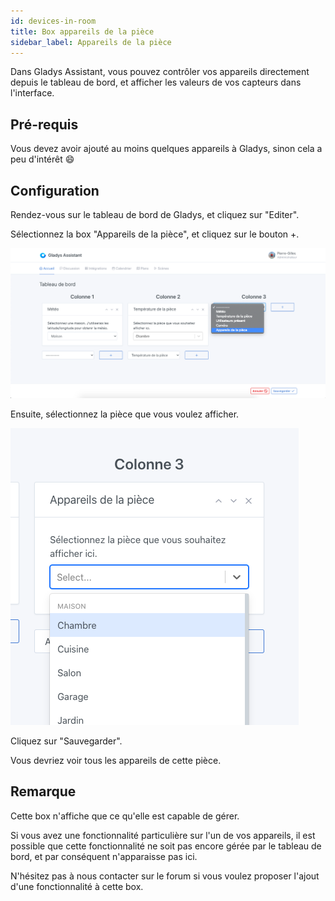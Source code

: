 ```yaml
---
id: devices-in-room
title: Box appareils de la pièce
sidebar_label: Appareils de la pièce
---
```


Dans Gladys Assistant, vous pouvez contrôler vos appareils directement depuis le tableau de bord, et afficher les valeurs de vos capteurs dans l'interface.

## Pré-requis

Vous devez avoir ajouté au moins quelques appareils à Gladys, sinon cela a peu d'intérêt 😄

## Configuration

Rendez-vous sur le tableau de bord de Gladys, et cliquez sur "Editer".

Sélectionnez la box "Appareils de la pièce", et cliquez sur le bouton +.

![Ajouter la box appareil de la pièce à Gladys](../../static/img/docs/dashboard/devices-in-room/select-box.png)

Ensuite, sélectionnez la pièce que vous voulez afficher.

![Sélectionnez la pièce à afficher](../../static/img/docs/dashboard/devices-in-room/select-room.png)

Cliquez sur "Sauvegarder".

Vous devriez voir tous les appareils de cette pièce.

## Remarque

Cette box n'affiche que ce qu'elle est capable de gérer.

Si vous avez une fonctionnalité particulière sur l'un de vos appareils, il est possible que cette fonctionnalité ne soit pas encore gérée par le tableau de bord, et par conséquent n'apparaisse pas ici.

N'hésitez pas à nous contacter sur le forum si vous voulez proposer l'ajout d'une fonctionnalité à cette box.
